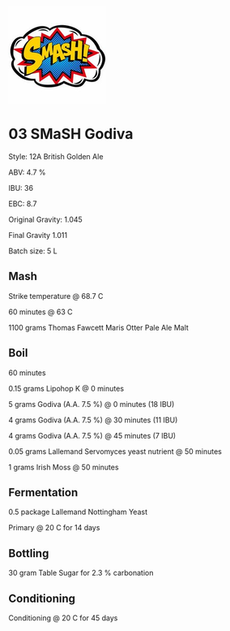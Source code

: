 ![logo](./03_SMaSH_Godiva.jpeg)

# 03 SMaSH Godiva

Style: 12A British Golden Ale

ABV: 4.7 %

IBU: 36

EBC: 8.7

Original Gravity: 1.045

Final Gravity 1.011

Batch size: 5 L

## Mash

Strike temperature @ 68.7 C

60 minutes @ 63 C

1100 grams Thomas Fawcett Maris Otter Pale Ale Malt

## Boil

60 minutes

0.15 grams Lipohop K @ 0 minutes

5 grams Godiva (A.A. 7.5 %) @ 0 minutes (18 IBU)

4 grams Godiva (A.A. 7.5 %) @ 30 minutes (11 IBU)

4 grams Godiva (A.A. 7.5 %) @ 45 minutes (7 IBU)

0.05 grams Lallemand Servomyces yeast nutrient @ 50 minutes

1 grams Irish Moss @ 50 minutes

## Fermentation

0.5 package Lallemand Nottingham Yeast

Primary @ 20 C for 14 days

## Bottling

30 gram Table Sugar for 2.3 % carbonation

## Conditioning

Conditioning @ 20 C for 45 days
